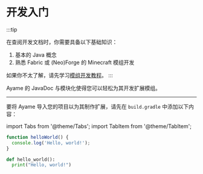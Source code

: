 # 开发入门
:::tip

在查阅开发文档时，你需要具备以下基础知识：

1. 基本的 Java 概念
2. 熟悉 Fabric 或 (Neo)Forge 的 Minecraft 模组开发

如果你不太了解，请先学习[模组开发教程](https://wiki.mcjty.eu/modding/index.php?title=YouTube-Tutorials)。
:::

Ayame 的 JavaDoc 与模块化使得您可以轻松为其开发扩展模组。

---

要将 Ayame 导入您的项目以为其制作扩展，请先在 `build.gradle` 中添加以下内容：

import Tabs from '@theme/Tabs';
import TabItem from '@theme/TabItem';

<Tabs>
<TabItem value="js" label="JavaScript">

```js
function helloWorld() {
  console.log('Hello, world!');
}
```

</TabItem>
<TabItem value="py" label="Python">

```py
def hello_world():
  print("Hello, world!")
```

</TabItem>
</Tabs>